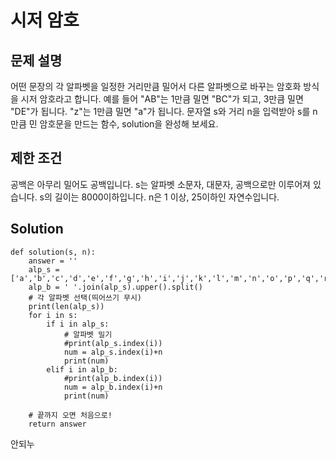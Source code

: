 # 시저 암호
## 문제 설명
어떤 문장의 각 알파벳을 일정한 거리만큼 밀어서 다른 알파벳으로 바꾸는 암호화 방식을 시저 암호라고 합니다. 예를 들어 "AB"는 1만큼 밀면 "BC"가 되고, 3만큼 밀면 "DE"가 됩니다. "z"는 1만큼 밀면 "a"가 됩니다. 문자열 s와 거리 n을 입력받아 s를 n만큼 민 암호문을 만드는 함수, solution을 완성해 보세요.

## 제한 조건
공백은 아무리 밀어도 공백입니다.
s는 알파벳 소문자, 대문자, 공백으로만 이루어져 있습니다.
s의 길이는 8000이하입니다.
n은 1 이상, 25이하인 자연수입니다.


## Solution

    def solution(s, n):
        answer = ''
        alp_s = ['a','b','c','d','e','f','g','h','i','j','k','l','m','n','o','p','q','r','s','t','u','v','w','x','y','z']
        alp_b = ' '.join(alp_s).upper().split()
        # 각 알파벳 선택(띄어쓰기 무시)
        print(len(alp_s))
        for i in s:
            if i in alp_s:
                # 알파벳 밀기
                #print(alp_s.index(i))
                num = alp_s.index(i)+n
                print(num)
            elif i in alp_b:
                #print(alp_b.index(i))
                num = alp_b.index(i)+n
                print(num)
                
        # 끝까지 오면 처음으로!
        return answer

안되누